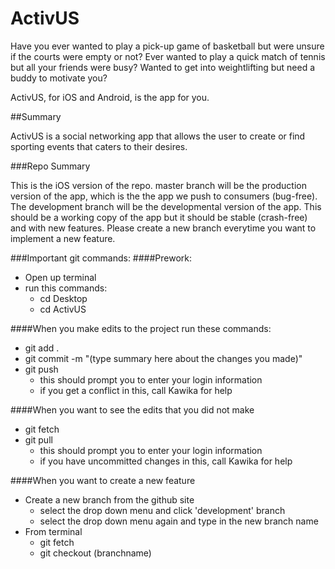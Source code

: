 # ActivUS

Have you ever wanted to play a pick-up game of basketball but were unsure if the courts were empty or not?
Ever wanted to play a quick match of tennis but all your friends were busy?
Wanted to get into weightlifting but need a buddy to motivate you?

ActivUS, for iOS and Android, is the app for you. 

##Summary

ActivUS is a social networking app that allows the user to create or find sporting events that caters to their desires. 

###Repo Summary

This is the iOS version of the repo. master branch will be the production version of the app, which is the 
the app we push to consumers (bug-free). The development branch will be the developmental version of the app. 
This should be a working copy of the app but it should be stable (crash-free) and with new features. Please 
create a new branch everytime you want to implement a new feature.

###Important git commands:
####Prework:
* Open up terminal
* run this commands:
  * cd Desktop
  * cd ActivUS

####When you make edits to the project run these commands:
* git add .
* git commit -m "(type summary here about the changes you made)"
* git push
  * this should prompt you to enter your login information
  * if you get a conflict in this, call Kawika for help

####When you want to see the edits that you did not make
* git fetch
* git pull
  * this should prompt you to enter your login information
  * if you have uncommitted changes in this, call Kawika for help

####When you want to create a new feature
* Create a new branch from the github site
  * select the drop down menu and click 'development' branch
  * select the drop down menu again and type in the new branch name
* From terminal
  * git fetch
  * git checkout (branchname)
  
